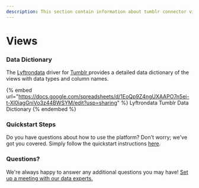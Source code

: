 ```yaml
---
description: This section contain information about tumblr connector views information
---
```


# Views

### Data Dictionary

The [Lyftrondata](https://www.lyftrondata.com/) driver for [Tumblr](https://www.lyftrondata.com/integration/Tumblr/)[ ](https://www.lyftrondata.com/integration/tumblr/)provides a detailed data dictionary of the views with data types and column names.

{% embed url="https://docs.google.com/spreadsheets/d/1EoQp9Z4ngUXAAPO7n5ei-t-Xl0iagGniVo3z44BWSYM/edit?usp=sharing" %}
Lyftrondata Tumblr Data Dictionary
{% endembed %}

### Quickstart Steps

Do you have questions about how to use the platform? Don't worry; we've got you covered. Simply follow the quickstart instructions [here](../../../../quickstart-steps.md).

### Questions? <a href="#questions" id="questions"></a>

We're always happy to answer any additional questions you may have! [Set up a meeting with our data experts.](https://www.lyftrondata.com/book-a-meeting/)


